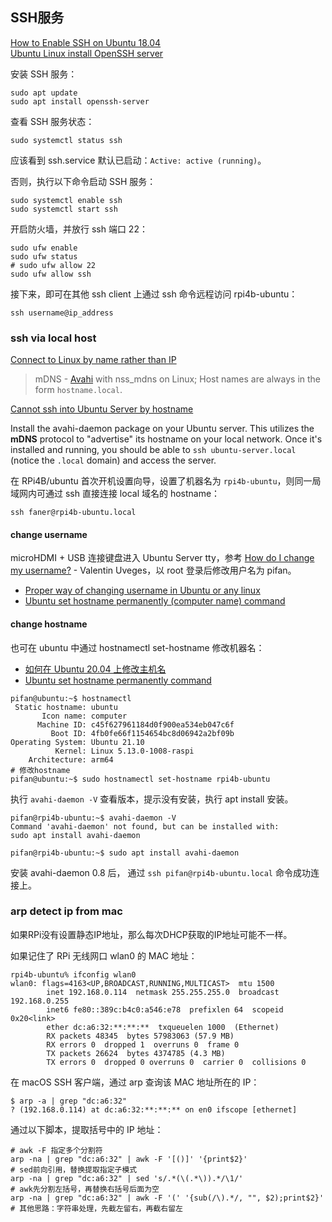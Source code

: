 
## SSH服务

[How to Enable SSH on Ubuntu 18.04](https://linuxize.com/post/how-to-enable-ssh-on-ubuntu-18-04/)  
[Ubuntu Linux install OpenSSH server](https://www.cyberciti.biz/faq/ubuntu-linux-install-openssh-server/)  

安装 SSH 服务：

```Shell
sudo apt update
sudo apt install openssh-server
```

查看 SSH 服务状态：

```Shell
sudo systemctl status ssh
```

应该看到 ssh.service 默认已启动：`Active: active (running)`。

否则，执行以下命令启动 SSH 服务：

```Shell
sudo systemctl enable ssh
sudo systemctl start ssh
```

开启防火墙，并放行 ssh 端口 22：

```Shell
sudo ufw enable
sudo ufw status
# sudo ufw allow 22
sudo ufw allow ssh
```

接下来，即可在其他 ssh client 上通过 ssh 命令远程访问 rpi4b-ubuntu：

```Shell
ssh username@ip_address
```

### ssh via local host

[Connect to Linux by name rather than IP](https://superuser.com/questions/185678/connect-to-linux-by-name-rather-than-ip)  

> mDNS - [Avahi](http://avahi.org/) with nss_mdns on Linux; Host names are always in the form `hostname.local`.

[Cannot ssh into Ubuntu Server by hostname](https://askubuntu.com/questions/144280/cannot-ssh-into-ubuntu-server-by-hostname)  

Install the avahi-daemon package on your Ubuntu server. This utilizes the **mDNS** protocol to "advertise" its hostname on your local network. Once it's installed and running, you should be able to `ssh ubuntu-server.local` (notice the `.local` domain) and access the server.

在 RPi4B/ubuntu 首次开机设置向导，设置了机器名为 `rpi4b-ubuntu`，则同一局域网内可通过 ssh 直接连接 local 域名的 hostname：

```Shell
ssh faner@rpi4b-ubuntu.local
```

#### change username

microHDMI + USB 连接键盘进入 Ubuntu Server tty，参考 [How do I change my username?](https://askubuntu.com/questions/34074/how-do-i-change-my-username) - Valentin Uveges，以 root 登录后修改用户名为 pifan。

- [Proper way of changing username in Ubuntu or any linux](https://unix.stackexchange.com/questions/98461/proper-way-of-changing-username-in-ubuntu-or-any-linux)  
- [Ubuntu set hostname permanently (computer name) command](https://www.cyberciti.biz/faq/ubuntu-set-hostname-permanently-command/)  

#### change hostname

也可在 ubuntu 中通过 hostnamectl set-hostname 修改机器名：

- [如何在 Ubuntu 20.04 上修改主机名](https://cloud.tencent.com/developer/article/1649332)  
- [Ubuntu set hostname permanently command](https://www.cyberciti.biz/faq/ubuntu-set-hostname-permanently-command/)  

```Shell
pifan@ubuntu:~$ hostnamectl
 Static hostname: ubuntu
       Icon name: computer
      Machine ID: c45f627961184d0f900ea534eb047c6f
         Boot ID: 4fb0fe66f1154654bc8d06942a2bf09b
Operating System: Ubuntu 21.10
          Kernel: Linux 5.13.0-1008-raspi
    Architecture: arm64
# 修改hostname
pifan@ubuntu:~$ sudo hostnamectl set-hostname rpi4b-ubuntu
```

执行 `avahi-daemon -V` 查看版本，提示没有安装，执行 apt install 安装。

```Shell
pifan@rpi4b-ubuntu:~$ avahi-daemon -V
Command 'avahi-daemon' not found, but can be installed with:
sudo apt install avahi-daemon

pifan@rpi4b-ubuntu:~$ sudo apt install avahi-daemon
```

安装 avahi-daemon 0.8 后， 通过 `ssh pifan@rpi4b-ubuntu.local` 命令成功连接上。

### arp detect ip from mac

如果RPi没有设置静态IP地址，那么每次DHCP获取的IP地址可能不一样。

如果记住了 RPi 无线网口 wlan0 的 MAC 地址：

```Shell
rpi4b-ubuntu% ifconfig wlan0
wlan0: flags=4163<UP,BROADCAST,RUNNING,MULTICAST>  mtu 1500
        inet 192.168.0.114  netmask 255.255.255.0  broadcast 192.168.0.255
        inet6 fe80::389c:b4c0:a546:e78  prefixlen 64  scopeid 0x20<link>
        ether dc:a6:32:**:**:**  txqueuelen 1000  (Ethernet)
        RX packets 48345  bytes 57983063 (57.9 MB)
        RX errors 0  dropped 1  overruns 0  frame 0
        TX packets 26624  bytes 4374785 (4.3 MB)
        TX errors 0  dropped 0 overruns 0  carrier 0  collisions 0
```

在 macOS SSH 客户端，通过 arp 查询该 MAC 地址所在的 IP：

```Shell
$ arp -a | grep "dc:a6:32"
? (192.168.0.114) at dc:a6:32:**:**:** on en0 ifscope [ethernet]
```

通过以下脚本，提取括号中的 IP 地址：

```Shell
# awk -F 指定多个分割符
arp -na | grep "dc:a6:32" | awk -F '[()]' '{print$2}'
# sed前向引用，替换提取指定子模式
arp -na | grep "dc:a6:32" | sed 's/.*(\(.*\)).*/\1/'
# awk先分割左括号，再替换右括号后面为空
arp -na | grep "dc:a6:32" | awk -F '(' '{sub(/\).*/, "", $2);print$2}'
# 其他思路：字符串处理，先截左留右，再截右留左
```
